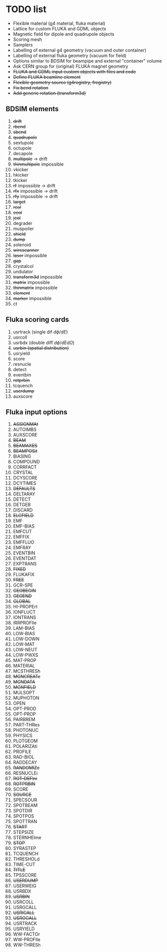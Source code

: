 # TODO list

* Flexible material (g4 material, fluka material)
* Lattice for custom FLUKA and GDML objects 
* Magnetic field for dipole and quadrupole objects 
* Scoring mesh 
* Samplers 
* Labelling of external g4 geometry (vacuum and outer container)
* Labelling of external fluka geometry (vacuum for field)
* Options similar to BDSIM for beampipe and external "container" volume
* Ask CERN group for (original) FLUKA magnet geometry
* ~~FLUKA and GDML input custom objects with files and code~~
* ~~Define FLUKA beamline element~~
* ~~Flexible geometry source (g4registry, fregistry)~~
* ~~Fix bend rotation~~ 
* ~~Add generic rotation (transform3d)~~

## BDSIM elements

1. ~~drift~~
2. ~~rbend~~
3. ~~sbend~~
4. ~~quadrupole~~
5. sextupole
6. octupole
7. decapole
8. ~~multipole~~ -> drift
9. ~~thinmultipole~~ impossible
10. vkicker
11. hkicker
12. tkicker
13. ~~rf~~ impossible -> drift
14. ~~rfx~~ impossible -> drift
15. ~~rfy~~ impossible -> drift
17. ~~target~~
18. ~~rcol~~
19. ~~ecol~~
20. ~~jcol~~
21. degrader
22. muspoiler
23. ~~shield~~
24. ~~dump~~
25. solenoid
26. ~~wirescanner~~
27. ~~laser~~ impossible
28. ~~gap~~
29. crystalcol
30. undulator
31. ~~transform3d~~ impossible
32. ~~matrix~~ impossible
33. ~~thinmatrix~~ impossible
34. ~~element~~
35. ~~marker~~ impossible
36. ct

## Fluka scoring cards

1. usrtrack (single dif $d\phi / dE$)
2. usrcoll
3. usrbdx (double diff $d\phi / dEd\Omega$)
4. ~~usrbin (spatial distribution)~~
5. usryield 
6. score
7. resnucle
8. detect
9. eventbin
10. ~~rotprbin~~
11. tcquench
12. ~~userdump~~
13. auxscore

## Fluka input options 

1. ~~ASSIGNMAt~~
1. AUTOIMBS
1. AUXSCORE
1. ~~BEAM~~
1. ~~BEAMAXES~~
1. ~~BEAMPOSit~~
1. BIASING
1. COMPOUND
1. CORRFACT
1. CRYSTAL
1. DCYSCORE
1. DCYTIMES
1. ~~DEFAULTS~~
1. DELTARAY
1. DETECT
1. DETGEB
1. DISCARD
1. ~~ELCFIELD~~
1. EMF
1. EMF-BIAS
1. EMFCUT
1. EMFFIX
1. EMFFLUO
1. EMFRAY
1. EVENTBIN
1. EVENTDAT
1. EXPTRANS
1. ~~FIXED~~
1. FLUKAFIX
1. ~~FREE~~
1. GCR-SPE
1. ~~GEOBEGIN~~
1. ~~GEOEND~~
1. ~~GLOBAL~~
1. HI-PROPErt
1. IONFLUCT
1. IONTRANS
1. IRRPROFIle
1. LAM-BIAS
1. LOW-BIAS
1. LOW-DOWN
1. LOW-MAT
1. LOW-NEUT
1. LOW-PWXS
1. MAT-PROP
1. MATERIAL
1. MCSTHRESh
1. ~~MGNCREATe~~
1. ~~MGNDATA~~
1. ~~MGNFIELD~~
1. MULSOPT
1. MUPHOTON
1. OPEN
1. OPT-PROD
1. OPT-PROP
1. PAIRBREM
1. PART-THRes
1. PHOTONUC
1. PHYSICS
1. PLOTGEOM
1. POLARIZAti
1. PROFILE
1. RAD-BIOL
1. RADDECAY
1. ~~RANDOMIZe~~
1. RESNUCLEi
1. ~~ROT-DEFIni~~
1. ~~ROTPRBIN~~
1. SCORE
1. ~~SOURCE~~
1. SPECSOUR
1. SPOTBEAM
1. SPOTDIR
1. SPOTPOS
1. SPOTTRAN
1. ~~START~~
1. STEPSIZE
1. STERNHEIme
1. ~~STOP~~
1. SYRASTEP
1. TCQUENCH
1. THRESHOLd
1. TIME-CUT
1. ~~TITLE~~
1. TPSSCORE
1. ~~USERDUMP~~
1. USERWEIG
1. USRBDX
1. ~~USRBIN~~
1. USRCOLL
1. USRGCALL
1. ~~USRICALL~~
1. ~~USROCALL~~
1. USRTRACK
1. USRYIELD
1. WW-FACTOr
1. WW-PROFIle
1. WW-THRESh